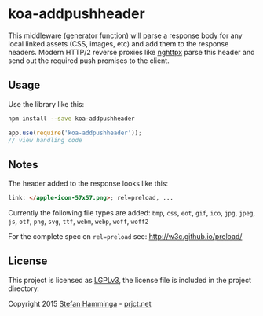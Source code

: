 # koa-addpushheader
This middleware (generator function) will parse a response body for any local linked assets (CSS, images, etc) and add them to the response headers. Modern HTTP/2 reverse proxies like [nghttpx](https://nghttp2.org/) parse this header and send out the required push promises to the client.

## Usage
Use the library like this:
```bash
npm install --save koa-addpushheader
```

```javascript
app.use(require('koa-addpushheader'));
// view handling code
```

## Notes

The header added to the response looks like this:

```html
link: </apple-icon-57x57.png>; rel=preload, ...
```

Currently the following file types are added:
`bmp`, `css`, `eot`, `gif`, `ico`, `jpg`, `jpeg`, `js`, `otf`, `png`, `svg`, `ttf`, `webm`, `webp`, `woff`, `woff2`

For the complete spec on `rel=preload` see:
http://w3c.github.io/preload/

## License
This project is licensed as [LGPLv3](http://www.gnu.org/licenses/lgpl-3.0.html), the license file is included in the project directory.

Copyright 2015 [Stefan Hamminga](stefan@prjct.net) - [prjct.net](https://prjct.net)
